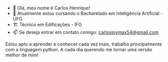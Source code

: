 - 👋 Olá, meu nome é Carlos Henrique!
- 🌱 Atualmente estou cursando o Bacharelado em Inteligência Artificial - UFG
- 🏗️ Técnico em Edificações - IFG
- 📫 Se deseja entrar em contato comigo: carlosjoymax54@gmail.com

Estou apto a aprender e conhecer cada vez mais, trabalho principalmente com a linguagem python.
A cada dia querendo me tornar uma versão melhor de mim!

<!---
CarlosHenrique21/CarlosHenrique21 is a ✨ special ✨ repository because its `README.md` (this file) appears on your GitHub profile.
You can click the Preview link to take a look at your changes.
--->

